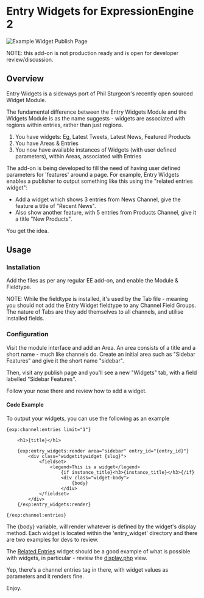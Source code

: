 # Entry Widgets for ExpressionEngine 2

![Example Widget Publish Page](http://iain.co.nz/dev/entry_widget.png)

NOTE: this add-on is not production ready and is open for developer review/discussion.

## Overview

Entry Widgets is a sideways port of Phil Sturgeon's recently open sourced Widget Module.

The fundamental difference between the Entry Widgets Module and the Widgets Module is as the name suggests - widgets are associated with regions within entries, rather than just regions.

1. You have widgets:
  Eg, Latest Tweets, Latest News, Featured Products
2. You have Areas & Entries
3. You now have available instances of Widgets (with user defined parameters), within Areas, associated with Entries

The add-on is being developed to fill the need of having user defined parameters for 'features' around a page. For example, Entry Widgets enables a publisher to output something like this using the "related entries widget":

  * Add a widget which shows 3 entries from News Channel, give the feature a title of "Recent News".
  * Also show another feature, with 5 entries from Products Channel, give it a title "New Products".

You get the idea.

## Usage

### Installation
Add the files as per any regular EE add-on, and enable the Module &amp; Fieldtype.

NOTE: While the fieldtype is installed, it's used by the Tab file - meaning you should not add the Entry Widget fieldtype to any Channel Field Groups. The nature of Tabs are they add themselves to all channels, and utilise installed fields.

### Configuration

Visit the module interface and add an Area. An area consists of a title and a short name - much like channels do. Create an initial area such as "Sidebar Features" and give it the short name "sidebar".

Then, visit any publish page and you'll see a new "Widgets" tab, with a field labelled "Sidebar Features".

Follow your nose there and review how to add a widget.

#### Code Example

To output your widgets, you can use the following as an example

	{exp:channel:entries limit="1"}

		<h1>{title}</h1>

		{exp:entry_widgets:render area="sidebar" entry_id="{entry_id}"}
			<div class="widgetitywidget {slug}">
				<fieldset>
					<legend>This is a widget</legend>
						{if instance_title}<h3>{instance_title}</h3>{/if}
						<div class="widget-body">
							{body}
						</div>
				</fieldset>
			</div>
		{/exp:entry_widgets:render}

	{/exp:channel:entries}

The {body} variable, will render whatever is defined by the widget's display method. Each widget is located within the 'entry_widget' directory and there are two examples for devs to review.

The [Related Entries](https://github.com/iainurquhart/entry_widgets/tree/master/system/expressionengine/third_party/entry_widgets/entry_widget/related_entries) widget should be a good example of what is possible with widgets, in particular - review the [display.php](https://github.com/iainurquhart/entry_widgets/blob/master/system/expressionengine/third_party/entry_widgets/entry_widget/related_entries/views/display.php) view.

Yep, there's a channel entries tag in there, with widget values as parameters and it renders fine.

Enjoy.
